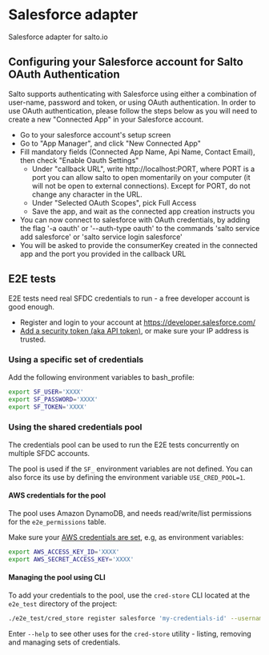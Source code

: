 # Salesforce adapter

Salesforce adapter for salto.io

## Configuring your Salesforce account for Salto OAuth Authentication
Salto supports authenticating with Salesforce using either a combination of user-name, password and token, or using OAuth authentication. In order to use OAuth authentication, please follow the steps below as you will need to create a new "Connected App" in your Salesforce account.
- Go to your salesforce account's setup screen
- Go to "App Manager", and click "New Connected App"
- Fill mandatory fields (Connected App Name, Api Name, Contact Email), then check "Enable Oauth Settings"
	- Under "callback URL", write http://localhost:PORT, where PORT is a port you can allow salto to open momentarily on your computer (it will not be open to external connections). Except for PORT, do not change any character in the URL. 
	- Under "Selected OAuth Scopes", pick Full Access
	- Save the app, and wait as the connected app creation instructs you
- You can now connect to salesforce with OAuth credentials, by adding the flag '-a oauth' or '--auth-type oauth' to the commands 'salto service add salesforce' or 'salto service login salesforce'
- You will be asked to provide the consumerKey created in the connected app and the port you provided in the callback URL 
## E2E tests

E2E tests need real SFDC credentials to run - a free developer account is good enough.

- Register and login to your account at <https://developer.salesforce.com/>
- [Add a security token (aka API token)](https://help.salesforce.com/articleView?id=user_security_token.htm), or make sure your IP address is trusted.

### Using a specific set of credentials

Add the following environment variables to bash_profile:
```bash
export SF_USER='XXXX'
export SF_PASSWORD='XXXX'
export SF_TOKEN='XXXX'
```

### Using the shared credentials pool

The credentials pool can be used to run the E2E tests concurrently on multiple SFDC accounts.

The pool is used if the `SF_` environment variables are not defined. You can also force its use by defining the environment variable `USE_CRED_POOL=1`.

#### AWS credentials for the pool

The pool uses Amazon DynamoDB, and needs read/write/list permissions for the `e2e_permissions` table.

Make sure your [AWS credentials are set](https://docs.aws.amazon.com/cli/latest/userguide/cli-chap-configure.html), e.g, as environment variables:
```bash
export AWS_ACCESS_KEY_ID='XXXX'
export AWS_SECRET_ACCESS_KEY='XXXX'
```

#### Managing the pool using CLI

To add your credentials to the pool, use the `cred-store` CLI located at the `e2e_test` directory of the project:

```bash
./e2e_test/cred_store register salesforce 'my-credentials-id' --username='myuser@mydomain.com' --password='MYPASSWORD' --api-token='MYAPITOKEN'
```

Enter `--help` to see other uses for the `cred-store` utility - listing, removing and managing sets of credentials.
